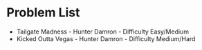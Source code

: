 Problem List
============

* Tailgate Madness - Hunter Damron - Difficulty Easy/Medium
* Kicked Outta Vegas - Hunter Damron - Difficulty Medium/Hard